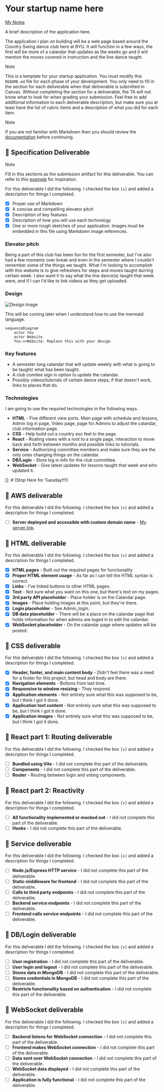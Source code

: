 # Your startup name here

[My Notes](notes.md)

A brief description of the application here.

The application I plan on building will be a web page based around the Country Swing dance club here at BYU.  It will function in a few ways, the first will be more of a calandar that updates as the weeks go and it will mention the moves covered in instruction and the line dance taught.


> [!NOTE]
>  This is a template for your startup application. You must modify this `README.md` file for each phase of your development. You only need to fill in the section for each deliverable when that deliverable is submitted in Canvas. Without completing the section for a deliverable, the TA will not know what to look for when grading your submission. Feel free to add additional information to each deliverable description, but make sure you at least have the list of rubric items and a description of what you did for each item.

> [!NOTE]
>  If you are not familiar with Markdown then you should review the [documentation](https://docs.github.com/en/get-started/writing-on-github/getting-started-with-writing-and-formatting-on-github/basic-writing-and-formatting-syntax) before continuing.

## 🚀 Specification Deliverable

> [!NOTE]
>  Fill in this sections as the submission artifact for this deliverable. You can refer to this [example](https://github.com/webprogramming260/startup-example/blob/main/README.md) for inspiration.

For this deliverable I did the following. I checked the box `[x]` and added a description for things I completed.

- [x] Proper use of Markdown
- [x] A concise and compelling elevator pitch
- [x] Description of key features
- [x] Description of how you will use each technology
- [x] One or more rough sketches of your application. Images must be embedded in this file using Markdown image references.

### Elevator pitch

Being a part of this club has been fun for the first semester, but I've also had a few moments over break and even in the semester where I couldn't remember some of the things we taught.  What I'm looking to accomplish with this website is to give refreshers for steps and moves taught durring certain week.  I also want it to say what the line dance(s) taught that week were, and if I can I'd like to link videos as they get uploaded.

### Design

![Design image](Rough_Sketch.png)

This will be coming later when I understand how to use the mermaid language.
```mermaid
sequenceDiagram
    actor You
    actor Website
    You->>Website: Replace this with your design
```

### Key features

- A semester long calandar that will update weekly with what is going to be taught/ what has been taught.
- A club comitee sign in option to update the calandar.
- Possibly videos/tutorials of certain dance steps; if that doesn't work, links to places that do.

### Technologies

I am going to use the required technologies in the following ways.

- **HTML** - Five different view ports.  Main page with schedule and lessons, Admin log in page, Video page, page for Admins to adjust the calandar, club information page.
- **CSS** - Help build out a country esc feel to the page.
- **React** - Roating views with a root to a single page, interaction to move back and forth between months and possible links to tutiorials.
- **Service** -  Authorizing committee members and make sure they are the only ones changing things on the calandar.
- **DB/Login** - Store log in info for the club committee.
- **WebSocket** - Give latest updates for lessons taught that week and who updated it.


[]: # (Stop Here for Tuesday!!!!)

## 🚀 AWS deliverable

For this deliverable I did the following. I checked the box `[x]` and added a description for things I completed.

- [ ] **Server deployed and accessible with custom domain name** - [My server link](https://yourdomainnamehere.click).

## 🚀 HTML deliverable

For this deliverable I did the following. I checked the box `[x]` and added a description for things I completed.

- [x] **HTML pages** - Built out the required pages for functionality
- [x] **Proper HTML element usage** - As far as I can tell the HTML syntax is correct.
- [x] **Links** - I've linked buttons to other HTML pages.
- [x] **Text** - Not sure what you want on this one, but there's text on my pages.
- [x] **3rd party API placeholder** - Place holder is on the Calandar page.
- [x] **Images** - Place holding images at this point, but they're there.
- [x] **Login placeholder** - See Admin_login.
- [x] **DB data placeholder** - There will be a place on the calandar page that holds information for when admins are loged in to edit the calandar.
- [x] **WebSocket placeholder** - On the calandar page where updates will be posted.

## 🚀 CSS deliverable

For this deliverable I did the following. I checked the box `[x]` and added a description for things I completed.

- [x] **Header, footer, and main content body** - Didn't feel there was a need for a footer for this project, but head and body are there.
- [x] **Navigation elements** - Buttons from last time.
- [x] **Responsive to window resizing** - They respond.
- [x] **Application elements** - Not entirely sure what this was supposed to be, but I think I got it done.
- [x] **Application text content** - Not entirely sure what this was supposed to be, but I think I got it done.
- [x] **Application images** - Not entirely sure what this was supposed to be, but I think I got it done.

## 🚀 React part 1: Routing deliverable

For this deliverable I did the following. I checked the box `[x]` and added a description for things I completed.

- [ ] **Bundled using Vite** - I did not complete this part of the deliverable.
- [ ] **Components** - I did not complete this part of the deliverable.
- [ ] **Router** - Routing between login and voting components.

## 🚀 React part 2: Reactivity

For this deliverable I did the following. I checked the box `[x]` and added a description for things I completed.

- [ ] **All functionality implemented or mocked out** - I did not complete this part of the deliverable.
- [ ] **Hooks** - I did not complete this part of the deliverable.

## 🚀 Service deliverable

For this deliverable I did the following. I checked the box `[x]` and added a description for things I completed.

- [ ] **Node.js/Express HTTP service** - I did not complete this part of the deliverable.
- [ ] **Static middleware for frontend** - I did not complete this part of the deliverable.
- [ ] **Calls to third party endpoints** - I did not complete this part of the deliverable.
- [ ] **Backend service endpoints** - I did not complete this part of the deliverable.
- [ ] **Frontend calls service endpoints** - I did not complete this part of the deliverable.

## 🚀 DB/Login deliverable

For this deliverable I did the following. I checked the box `[x]` and added a description for things I completed.

- [ ] **User registration** - I did not complete this part of the deliverable.
- [ ] **User login and logout** - I did not complete this part of the deliverable.
- [ ] **Stores data in MongoDB** - I did not complete this part of the deliverable.
- [ ] **Stores credentials in MongoDB** - I did not complete this part of the deliverable.
- [ ] **Restricts functionality based on authentication** - I did not complete this part of the deliverable.

## 🚀 WebSocket deliverable

For this deliverable I did the following. I checked the box `[x]` and added a description for things I completed.

- [ ] **Backend listens for WebSocket connection** - I did not complete this part of the deliverable.
- [ ] **Frontend makes WebSocket connection** - I did not complete this part of the deliverable.
- [ ] **Data sent over WebSocket connection** - I did not complete this part of the deliverable.
- [ ] **WebSocket data displayed** - I did not complete this part of the deliverable.
- [ ] **Application is fully functional** - I did not complete this part of the deliverable.